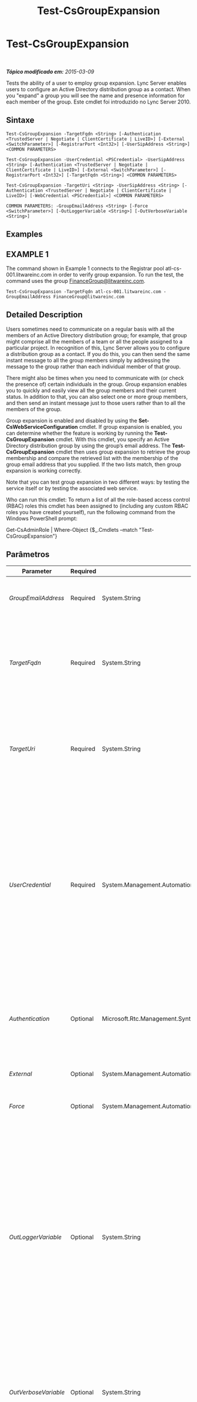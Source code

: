 ﻿---
title: Test-CsGroupExpansion
TOCTitle: Test-CsGroupExpansion
ms:assetid: e41db33d-d028-4171-9418-ec04885be2fc
ms:mtpsurl: https://technet.microsoft.com/pt-br/library/Gg399009(v=OCS.15)
ms:contentKeyID: 49308406
ms.date: 05/19/2016
mtps_version: v=OCS.15
ms.translationtype: HT
---

# Test-CsGroupExpansion

 

_**Tópico modificado em:** 2015-03-09_

Tests the ability of a user to employ group expansion. Lync Server enables users to configure an Active Directory distribution group as a contact. When you "expand" a group you will see the name and presence information for each member of the group. Este cmdlet foi introduzido no Lync Server 2010.

## Sintaxe

    Test-CsGroupExpansion -TargetFqdn <String> [-Authentication <TrustedServer | Negotiate | ClientCertificate | LiveID>] [-External <SwitchParameter>] [-RegistrarPort <Int32>] [-UserSipAddress <String>] <COMMON PARAMETERS>

    Test-CsGroupExpansion -UserCredential <PSCredential> -UserSipAddress <String> [-Authentication <TrustedServer | Negotiate | ClientCertificate | LiveID>] [-External <SwitchParameter>] [-RegistrarPort <Int32>] [-TargetFqdn <String>] <COMMON PARAMETERS>

    Test-CsGroupExpansion -TargetUri <String> -UserSipAddress <String> [-Authentication <TrustedServer | Negotiate | ClientCertificate | LiveID>] [-WebCredential <PSCredential>] <COMMON PARAMETERS>

    COMMON PARAMETERS: -GroupEmailAddress <String> [-Force <SwitchParameter>] [-OutLoggerVariable <String>] [-OutVerboseVariable <String>]

## Examples

## EXAMPLE 1

The command shown in Example 1 connects to the Registrar pool atl-cs-001.litwareinc.com in order to verify group expansion. To run the test, the command uses the group FinanceGroup@litwareinc.com.

    Test-CsGroupExpansion -TargetFqdn atl-cs-001.litwareinc.com -GroupEmailAddress FinanceGroup@litwareinc.com 

## Detailed Description

Users sometimes need to communicate on a regular basis with all the members of an Active Directory distribution group; for example, that group might comprise all the members of a team or all the people assigned to a particular project. In recognition of this, Lync Server allows you to configure a distribution group as a contact. If you do this, you can then send the same instant message to all the group members simply by addressing the message to the group rather than each individual member of that group.

There might also be times when you need to communicate with (or check the presence of) certain individuals in the group. Group expansion enables you to quickly and easily view all the group members and their current status. In addition to that, you can also select one or more group members, and then send an instant message just to those users rather than to all the members of the group.

Group expansion is enabled and disabled by using the **Set-CsWebServiceConfiguration** cmdlet. If group expansion is enabled, you can determine whether the feature is working by running the **Test-CsGroupExpansion** cmdlet. With this cmdlet, you specify an Active Directory distribution group by using the group’s email address. The **Test-CsGroupExpansion** cmdlet then uses group expansion to retrieve the group membership and compare the retrieved list with the membership of the group email address that you supplied. If the two lists match, then group expansion is working correctly.

Note that you can test group expansion in two different ways: by testing the service itself or by testing the associated web service.

Who can run this cmdlet: To return a list of all the role-based access control (RBAC) roles this cmdlet has been assigned to (including any custom RBAC roles you have created yourself), run the following command from the Windows PowerShell prompt:

Get-CsAdminRole | Where-Object {$\_.Cmdlets –match "Test-CsGroupExpansion"}

## Parâmetros


<table>
<colgroup>
<col style="width: 25%" />
<col style="width: 25%" />
<col style="width: 25%" />
<col style="width: 25%" />
</colgroup>
<thead>
<tr class="header">
<th>Parameter</th>
<th>Required</th>
<th>Type</th>
<th>Description</th>
</tr>
</thead>
<tbody>
<tr class="odd">
<td><p><em>GroupEmailAddress</em></p></td>
<td><p>Required</p></td>
<td><p>System.String</p></td>
<td><p>Email address of the targeted distribution group. For example: -GroupEmailAddress &quot;FinanceGroup@litwareinc.com&quot;.</p></td>
</tr>
<tr class="even">
<td><p><em>TargetFqdn</em></p></td>
<td><p>Required</p></td>
<td><p>System.String</p></td>
<td><p>Fully qualified domain name (FQDN) of the Registrar pool where group expansion is to be tested. For example: -TargetFqdn &quot;atl-cs-001.litwareinc.com&quot;.</p>
<p>Note that you cannot use both the TargetUri parameter and the TargetFqdn parameter in the same command.</p></td>
</tr>
<tr class="odd">
<td><p><em>TargetUri</em></p></td>
<td><p>Required</p></td>
<td><p>System.String</p></td>
<td><p>Uniform Resource Identifier (URI) of the Group Expansion Web service. For example: -TargetUri &quot;https://atl-cs-001.litwareinc.com/groupexpansion&quot;.</p>
<p>Note that you cannot use both the TargetUri parameter and the TargetFqdn parameter in the same command.</p></td>
</tr>
<tr class="even">
<td><p><em>UserCredential</em></p></td>
<td><p>Required</p></td>
<td><p>System.Management.Automation.PSCredential</p></td>
<td><p>User credential object for the user account to be used in the test. The value passed to UserCredential should be an object reference obtained by using the <strong>Get-Credential</strong> cmdlet. For example, this code returns a credentials object for the user litwareinc\kenmyer and stores that object in a variable named $x:</p>
<p>$x = Get-Credential &quot;litwareinc\kenmyer&quot;</p>
<p>You will need to supply the user password when running this command.</p>
<p>The user credential is not required if you are running the test under the credentials of the logged-on user and using the TargetFqdn parameter. The user credential is required if you are using the TargetUri parameter.</p></td>
</tr>
<tr class="odd">
<td><p><em>Authentication</em></p></td>
<td><p>Optional</p></td>
<td><p>Microsoft.Rtc.Management.SyntheticTransactions.SipSyntheticTransaction+AuthenticationMechanism</p></td>
<td><p>Type of authentication used in the test. Allowed values are:</p>
<p>* TrustedServer</p>
<p>* Negotiate</p>
<p>* ClientCertificate</p>
<p>* LiveID</p></td>
</tr>
<tr class="even">
<td><p><em>External</em></p></td>
<td><p>Optional</p></td>
<td><p>System.Management.Automation.SwitchParameter</p></td>
<td><p>Enables you to verify that external users can use group expansion.</p></td>
</tr>
<tr class="odd">
<td><p><em>Force</em></p></td>
<td><p>Optional</p></td>
<td><p>System.Management.Automation.SwitchParameter</p></td>
<td><p>Suppresses the display of any non-fatal error message that might occur when running the command.</p></td>
</tr>
<tr class="even">
<td><p><em>OutLoggerVariable</em></p></td>
<td><p>Optional</p></td>
<td><p>System.String</p></td>
<td><p>When present, detailed output from running the cmdlet will be stored in the specified variable. This variable includes a pair of methods – ToHTML and ToXML – that can then be used to save that output to either an HTML or an XML file.</p>
<p>To store output in a logger variable named $TestOutput use the following syntax:</p>
<p>-OutLoggerVariable TestOutput</p>
<p>Note: Do not use prepend a $ character when specifying the variable name.To save the information stored in the logger variable to an HTML file, use a command similar to this:</p>
<p>$TestOutput.ToHTML() &gt; C:\Logs\TestOutput.html</p>
<p>To save the information stored in the logger variable to an XML file, use a command similar to this:</p>
<p></p>
<p>$TestOutput.ToXML() &gt; C:\Logs\TestOutput.xml</p></td>
</tr>
<tr class="odd">
<td><p><em>OutVerboseVariable</em></p></td>
<td><p>Optional</p></td>
<td><p>System.String</p></td>
<td><p>When present, detailed output from running the cmdlet will be stored in the specified variable. For example, to store output in a variable named $TestOutput use the following syntax:</p>
<p>-OutVerboseVariable TestOutput</p>
<p>Do not prepend a $ character when specifying the variable name.</p></td>
</tr>
<tr class="even">
<td><p><em>RegistrarPort</em></p></td>
<td><p>Optional</p></td>
<td><p>System.Int32</p></td>
<td><p>SIP port used by the Registrar service. This parameter is not required if the Registrar uses the default port 5061.</p></td>
</tr>
<tr class="odd">
<td><p><em>UserSipAddress</em></p></td>
<td><p>Optional</p></td>
<td><p>System.String</p></td>
<td><p>SIP address of the user to be used in the test. If this parameter is not specified, then the <strong>Test-CsGroupExpansion</strong> cmdlet will conduct its checks using the account of the logged-on user.</p></td>
</tr>
<tr class="even">
<td><p><em>WebCredential</em></p></td>
<td><p>Optional</p></td>
<td><p>System.Management.Automation.PSCredential</p></td>
<td><p>An object containing user credentials for accessing the Location Information service. This object can be retrieved by calling the <strong>Get-Credential</strong> cmdlet and supplying the appropriate credentials.</p>
<p>This parameter is required if the TargetUri and UserSipAddress parameters are specified, and the computer on which the command is run does not have a server certificate.</p></td>
</tr>
</tbody>
</table>


## Input Types

None. The **Test-CsGroupExpansion** cmdlet does not accept pipelined input.

## Return Types

The **Test-CsGroupExpansion** cmdlet returns an instance of the Microsoft.Rtc.SyntheticTransactions.TaskOutput object.

## Consulte Também

#### Outros Recursos

[Test-CsAddressBookService](test-csaddressbookservice.md)  
[Test-CsAddressBookWebQuery](test-csaddressbookwebquery.md)

